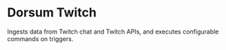 # Dorsum Twitch

Ingests data from Twitch chat and Twitch APIs, and executes configurable commands on triggers.
